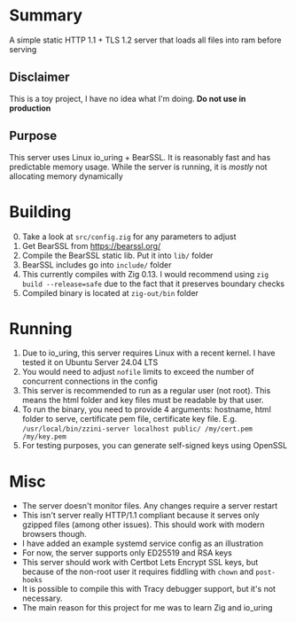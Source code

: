 # Summary

A simple static HTTP 1.1 + TLS 1.2 server that loads all files into ram before serving

## Disclaimer

This is a toy project, I have no idea what I'm doing. **Do not use in production**

## Purpose

This server uses Linux io_uring + BearSSL. It is reasonably fast and has predictable memory usage. While the server is running, it is _mostly_ not allocating memory dynamically

# Building

0. Take a look at `src/config.zig` for any parameters to adjust
1. Get BearSSL from https://bearssl.org/
2. Compile the BearSSL static lib. Put it into `lib/` folder
3. BearSSL includes go into `include/` folder
4. This currently compiles with Zig 0.13. I would recommend using `zig build --release=safe` due to the fact that it preserves boundary checks
5. Compiled binary is located at `zig-out/bin` folder

# Running

1. Due to io_uring, this server requires Linux with a recent kernel. I have tested it on Ubuntu Server 24.04 LTS
2. You would need to adjust `nofile` limits to exceed the number of concurrent connections in the config
3. This server is recommended to run as a regular user (not root). This means the html folder and key files must be readable by that user.
4. To run the binary, you need to provide 4 arguments: hostname, html folder to serve, certificate pem file, certificate key file. E.g. `/usr/local/bin/zzini-server localhost public/ /my/cert.pem /my/key.pem`
5. For testing purposes, you can generate self-signed keys using OpenSSL

# Misc
- The server doesn't monitor files. Any changes require a server restart
- This isn't server really HTTP/1.1 compliant because it serves only gzipped files (among other issues). This should work with modern browsers though.
- I have added an example systemd service config as an illustration
- For now, the server supports only ED25519 and RSA keys
- This server should work with Certbot Lets Encrypt SSL keys, but because of the non-root user it requires fiddling with `chown` and `post-hooks` 
- It is possible to compile this with Tracy debugger support, but it's not necessary.
- The main reason for this project for me was to learn Zig and io_uring
